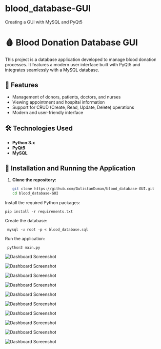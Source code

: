 # blood_database-GUI
Creating a GUI with MySQL and PyQt5

# 🩸 Blood Donation Database GUI

This project is a database application developed to manage blood donation processes. It features a modern user interface built with PyQt5 and integrates seamlessly with a MySQL database.

## 🚀 Features
- Management of donors, patients, doctors, and nurses
- Viewing appointment and hospital information
- Support for CRUD (Create, Read, Update, Delete) operations
- Modern and user-friendly interface

## 🛠️ Technologies Used
- **Python 3.x**
- **PyQt5**
- **MySQL**

## 💾 Installation and Running the Application

1. **Clone the repository:**
   ```bash
   git clone https://github.com/GulistanDuman/blood_database-GUI.git
   cd blood_database-GUI

Install the required Python packages:

    pip install -r requirements.txt

Create the database:

     mysql -u root -p < blood_database.sql

Run the application:

     python3 main.py


![Dashboard Screenshot](https://github.com/user-attachments/assets/31661ce8-7039-4b2b-9873-010047d0d106)

![Dashboard Screenshot](https://github.com/user-attachments/assets/0b6802d1-19ce-4f6a-b47b-ef23c6cccb83)

![Dashboard Screenshot](file:///home/gulistan/Screenshot%20from%202025-02-01%2015-37-37.png)

![Dashboard Screenshot](file:///home/gulistan/Screenshot%20from%202025-02-01%2015-37-37.png)

![Dashboard Screenshot](file:///home/gulistan/Screenshot%20from%202025-02-01%2015-37-37.png)


![Dashboard Screenshot](https://github.com/user-attachments/assets/5a32de3b-2640-435c-a14e-ee212076fab9)

![Dashboard Screenshot](https://github.com/user-attachments/assets/3dde342b-b9fd-41ea-a3c4-0530be976303)

![Dashboard Screenshot](https://github.com/user-attachments/assets/dd5cd75b-cb0c-4e53-be76-2a7134859dcb)

![Dashboard Screenshot](https://github.com/user-attachments/assets/99795c70-f8a7-4c5c-99ee-0c3b8920374c)

![Dashboard Screenshot](https://github.com/user-attachments/assets/b7281109-84ff-4bfa-8feb-53386feecc40)






